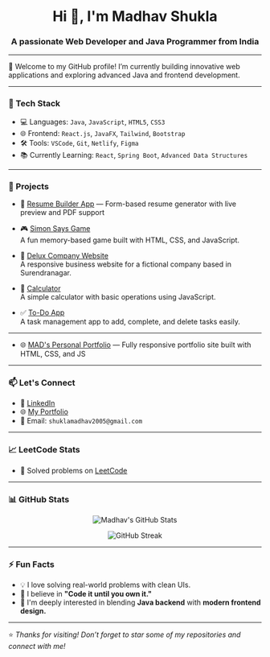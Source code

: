 <h1 align="center">Hi 👋, I'm Madhav Shukla</h1>
<h3 align="center">A passionate Web Developer and Java Programmer from India</h3>

---

🌟 Welcome to my GitHub profile! I’m currently building innovative web applications and exploring advanced Java and frontend development.

---

### 🔧 Tech Stack

- 💻 Languages: `Java`, `JavaScript`, `HTML5`, `CSS3`
- 🌐 Frontend: `React.js`, `JavaFX`, `Tailwind`, `Bootstrap`
- 🛠️ Tools: `VSCode`, `Git`, `Netlify`, `Figma`
- 📚 Currently Learning: `React`, `Spring Boot`, `Advanced Data Structures`

---

### 📌 Projects

- 🧾 [Resume Builder App](https://freeresumebuildbymad.netlify.app/) — Form-based resume generator with live preview and PDF support
-  🎮 [Simon Says Game](https://simongamebymad.netlify.app/)  
  A fun memory-based game built with HTML, CSS, and JavaScript.

- 🏢 [Delux Company Website](https://deluxbymad.netlify.app/)  
  A responsive business website for a fictional company based in Surendranagar.

- 🧮 [Calculator](https://calculatorbymad.netlify.app/)  
  A simple calculator with basic operations using JavaScript.

- ✅ [To-Do App](https://todobymad.netlify.app/)  
  A task management app to add, complete, and delete tasks easily.

---
- 🌐 [MAD's Personal Portfolio](https://portfoliobymad.netlify.app/) — Fully responsive portfolio site built with HTML, CSS, and JS

---

### 📫 Let's Connect

- 💼 [LinkedIn](https://www.linkedin.com/in/madhav-shukla-201776291?lipi=urn%3Ali%3Apage%3Ad_flagship3_profile_view_base_contact_details%3BufGaydAWR9W%2BUg35hSthjQ%3D%3D)
- 🌐 [My Portfolio](https://portfoliobymad.netlify.app/)
- 📧 Email: `shuklamadhav2005@gmail.com`

---
### 📈 LeetCode Stats

- 🔢 Solved problems on [LeetCode](https://leetcode.com/u/Madhav_Shukla_495/)
---
### 📊 GitHub Stats

<p align="center">
  <img src="https://github-readme-stats.vercel.app/api?username=MadhavShukla&show_icons=true&theme=tokyonight" alt="Madhav's GitHub Stats" />
</p>
<p align="center">
  <img src="https://github-readme-streak-stats.herokuapp.com?user=MadhavShukla&theme=tokyonight" alt="GitHub Streak" />
</p>

---

### ⚡ Fun Facts

- 💡 I love solving real-world problems with clean UIs.
- 🌱 I believe in **"Code it until you own it."**
- 🧠 I'm deeply interested in blending **Java backend** with **modern frontend design.**

---

⭐ _Thanks for visiting! Don’t forget to star some of my repositories and connect with me!_

<!--
**shuklamadhav2005/shuklamadhav2005** is a ✨ _special_ ✨ repository because its `README.md` (this file) appears on your GitHub profile.

Here are some ideas to get you started:

- 🔭 I’m currently working on ...
- 🌱 I’m currently learning ...
- 👯 I’m looking to collaborate on ...
- 🤔 I’m looking for help with ...
- 💬 Ask me about ...
- 📫 How to reach me: ...
- 😄 Pronouns: ...
- ⚡ Fun fact: ...
-->
